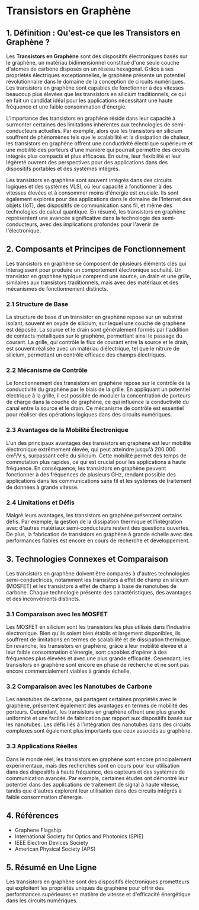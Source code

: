 # Transistors en Graphène

## 1. Définition : Qu'est-ce que les **Transistors en Graphène** ?
Les **Transistors en Graphène** sont des dispositifs électroniques basés sur le graphène, un matériau bidimensionnel constitué d'une seule couche d'atomes de carbone disposés en un réseau hexagonal. Grâce à ses propriétés électriques exceptionnelles, le graphène présente un potentiel révolutionnaire dans le domaine de la conception de circuits numériques. Les transistors en graphène sont capables de fonctionner à des vitesses beaucoup plus élevées que les transistors en silicium traditionnels, ce qui en fait un candidat idéal pour les applications nécessitant une haute fréquence et une faible consommation d'énergie.

L'importance des transistors en graphène réside dans leur capacité à surmonter certaines des limitations inhérentes aux technologies de semi-conducteurs actuelles. Par exemple, alors que les transistors en silicium souffrent de phénomènes tels que le scalabilité et la dissipation de chaleur, les transistors en graphène offrent une conductivité électrique supérieure et une mobilité des porteurs d'une manière qui pourrait permettre des circuits intégrés plus compacts et plus efficaces. En outre, leur flexibilité et leur légèreté ouvrent des perspectives pour des applications dans des dispositifs portables et des systèmes intégrés.

Les transistors en graphène sont souvent intégrés dans des circuits logiques et des systèmes VLSI, où leur capacité à fonctionner à des vitesses élevées et à consommer moins d'énergie est cruciale. Ils sont également explorés pour des applications dans le domaine de l'Internet des objets (IoT), des dispositifs de communication sans fil, et même des technologies de calcul quantique. En résumé, les transistors en graphène représentent une avancée significative dans la technologie des semi-conducteurs, avec des implications profondes pour l'avenir de l'électronique.

## 2. Composants et Principes de Fonctionnement
Les transistors en graphène se composent de plusieurs éléments clés qui interagissent pour produire un comportement électronique souhaité. Un transistor en graphène typique comprend une source, un drain et une grille, similaires aux transistors traditionnels, mais avec des matériaux et des mécanismes de fonctionnement distincts.

### 2.1 Structure de Base
La structure de base d'un transistor en graphène repose sur un substrat isolant, souvent en oxyde de silicium, sur lequel une couche de graphène est déposée. La source et le drain sont généralement formés par l'addition de contacts métalliques sur le graphène, permettant ainsi le passage du courant. La grille, qui contrôle le flux de courant entre la source et le drain, est souvent réalisée avec un matériau diélectrique, tel que le nitrure de silicium, permettant un contrôle efficace des champs électriques.

### 2.2 Mécanisme de Contrôle
Le fonctionnement des transistors en graphène repose sur le contrôle de la conductivité du graphène par le biais de la grille. En appliquant un potentiel électrique à la grille, il est possible de moduler la concentration de porteurs de charge dans la couche de graphène, ce qui influence la conductivité du canal entre la source et le drain. Ce mécanisme de contrôle est essentiel pour réaliser des opérations logiques dans des circuits numériques.

### 2.3 Avantages de la Mobilité Électronique
L'un des principaux avantages des transistors en graphène est leur mobilité électronique extrêmement élevée, qui peut atteindre jusqu'à 200 000 cm²/V·s, surpassant celle du silicium. Cette mobilité permet des temps de commutation plus rapides, ce qui est crucial pour les applications à haute fréquence. En conséquence, les transistors en graphène peuvent fonctionner à des fréquences de plusieurs GHz, rendant possible des applications dans les communications sans fil et les systèmes de traitement de données à grande vitesse.

### 2.4 Limitations et Défis
Malgré leurs avantages, les transistors en graphène présentent certains défis. Par exemple, la gestion de la dissipation thermique et l'intégration avec d'autres matériaux semi-conducteurs restent des questions ouvertes. De plus, la fabrication de transistors en graphène à grande échelle avec des performances fiables est encore en cours de recherche et développement.

## 3. Technologies Connexes et Comparaison
Les transistors en graphène doivent être comparés à d'autres technologies semi-conductrices, notamment les transistors à effet de champ en silicium (MOSFET) et les transistors à effet de champ à base de nanotubes de carbone. Chaque technologie présente des caractéristiques, des avantages et des inconvénients distincts.

### 3.1 Comparaison avec les MOSFET
Les MOSFET en silicium sont les transistors les plus utilisés dans l'industrie électronique. Bien qu'ils soient bien établis et largement disponibles, ils souffrent de limitations en termes de scalabilité et de dissipation thermique. En revanche, les transistors en graphène, grâce à leur mobilité élevée et à leur faible consommation d'énergie, sont capables d'opérer à des fréquences plus élevées et avec une plus grande efficacité. Cependant, les transistors en graphène sont encore en phase de recherche et ne sont pas encore commercialement viables à grande échelle.

### 3.2 Comparaison avec les Nanotubes de Carbone
Les nanotubes de carbone, qui partagent certaines propriétés avec le graphène, présentent également des avantages en termes de mobilité des porteurs. Cependant, les transistors en graphène offrent une plus grande uniformité et une facilité de fabrication par rapport aux dispositifs basés sur les nanotubes. Les défis liés à l'intégration des nanotubes dans des circuits complexes sont également plus importants que ceux associés au graphène.

### 3.3 Applications Réelles
Dans le monde réel, les transistors en graphène sont encore principalement expérimentaux, mais des recherches sont en cours pour leur utilisation dans des dispositifs à haute fréquence, des capteurs et des systèmes de communication avancés. Par exemple, certaines études ont démontré leur potentiel dans des applications de traitement de signal à haute vitesse, tandis que d'autres explorent leur utilisation dans des circuits intégrés à faible consommation d'énergie.

## 4. Références
- Graphene Flagship
- International Society for Optics and Photonics (SPIE)
- IEEE Electron Devices Society
- American Physical Society (APS)

## 5. Résumé en Une Ligne
Les transistors en graphène sont des dispositifs électroniques prometteurs qui exploitent les propriétés uniques du graphène pour offrir des performances supérieures en matière de vitesse et d'efficacité énergétique dans les circuits numériques.